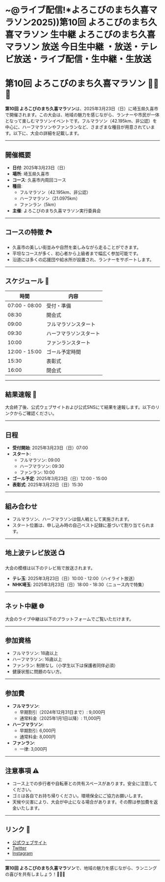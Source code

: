 # ~@ライブ配信!*よろこびのまち久喜マラソン2025))第10回 よろこびのまち久喜マラソン 生中継 よろこびのまち久喜マラソン 放送 今日生中継 ・放送・テレビ放送・ライブ配信・生中継・生放送

# 第10回 よろこびのまち久喜マラソン 🏃‍♂️🎌

**第10回 よろこびのまち久喜マラソン**は、2025年3月23日（日）に埼玉県久喜市で開催されます。この大会は、地域の魅力を感じながら、ランナーや市民が一体となって楽しむマラソンイベントです。フルマラソン（42.195km、非公認）を中心に、ハーフマラソンやファンランなど、さまざまな種目が用意されています。以下に、大会の詳細を記載します。

---

## 開催概要

- **日付**: 2025年3月23日（日）
- **場所**: 埼玉県久喜市
- **コース**: 久喜市内周回コース
- **種目**:
  - フルマラソン（42.195km、非公認）
  - ハーフマラソン（21.0975km）
  - ファンラン（5km）
- **主催**: よろこびのまち久喜マラソン実行委員会

---

## コースの特徴 🏞️

- 久喜市の美しい街並みや自然を楽しみながら走ることができます。
- 平坦なコースが多く、初心者から上級者まで幅広く参加可能です。
- 沿道には多くの応援団や給水所が設置され、ランナーをサポートします。

---

## スケジュール 📅

| 時間         | 内容                  |
|--------------|-----------------------|
| 07:00 - 08:00 | 受付・準備            |
| 08:30        | 開会式                |
| 09:00        | フルマラソンスタート  |
| 09:30        | ハーフマラソンスタート|
| 10:00        | ファンランスタート    |
| 12:00 - 15:00 | ゴール予定時間        |
| 15:30        | 表彰式                |
| 16:00        | 閉会式                |

---

## 結果速報 🏁

大会終了後、公式ウェブサイトおよび公式SNSにて結果を速報します。以下のリンクからご確認ください。



---

## 日程

- **受付開始**: 2025年3月23日（日）07:00
- **スタート**:
  - フルマラソン: 09:00
  - ハーフマラソン: 09:30
  - ファンラン: 10:00
- **ゴール予定**: 2025年3月23日（日）12:00 - 15:00
- **表彰式**: 2025年3月23日（日）15:30

---

## 組み合わせ

- フルマラソン、ハーフマラソンは個人戦として実施されます。
- スタート位置は、申し込み時の自己ベスト記録に基づいて割り当てられます。

---

## 地上波テレビ放送 📺

大会の模様は以下のテレビ局で放送されます。

- **テレ玉**: 2025年3月23日（日）10:00 - 12:00（ハイライト放送）
- **NHK埼玉**: 2025年3月23日（日）18:00 - 18:30（ニュース内で特集）

---

## ネット中継 🌐

大会のライブ中継は以下のプラットフォームでご覧いただけます。



---

## 参加資格

- フルマラソン: 18歳以上
- ハーフマラソン: 16歳以上
- ファンラン: 制限なし（小学生以下は保護者同伴必須）
- 健康状態に問題のない方。

---

## 参加費

- **フルマラソン**:
  - 早期割引（2024年12月31日まで）: 9,000円
  - 通常料金（2025年1月1日以降）: 11,000円
- **ハーフマラソン**:
  - 早期割引: 6,000円
  - 通常料金: 8,000円
- **ファンラン**:
  - 一律: 3,000円

---

## 注意事項 ⚠️

- コース上での歩行者や自転車との共有スペースがあります。安全に注意してください。
- ゴミは各自でお持ち帰りください。環境保全にご協力お願いします。
- 天候や災害により、大会が中止になる場合があります。その際は参加費を返金いたします。

---

## リンク 🔗

- [公式ウェブサイト](https://www.kuki-marathon2025.jp)
- [Twitter](https://twitter.com/kukimarathon2025)
- [Instagram](https://instagram.com/kukimarathon2025)

---

**第10回 よろこびのまち久喜マラソン**で、地域の魅力を感じながら、ランニングの喜びを共有しましょう！🎌🏃‍♀️